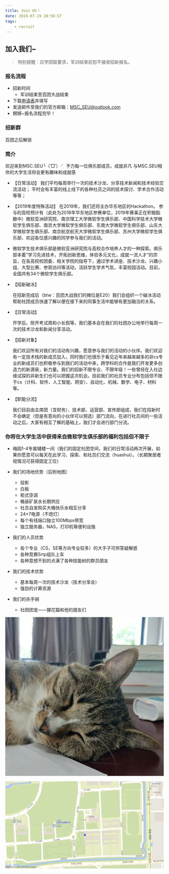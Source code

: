 ```yaml
---
title: Join US！
date: 2019-07-19 20:58:57
tags:
    - recruit
---
```

## 加入我们~

> 特别提醒：应学团联要求，军训结束前恕不接收招新报名。

### 报名流程

* 招新时间
  *  军训结束至百团大战结束
* 下载[申请表](https://github.com/seumsc/resource/raw/master/recruit/微软学生俱乐部意向申请表.docx)并填写
* 发送邮件至我们的官方邮箱：[MSC_SEU@outlook.com](mailto:MSC_SEU@outlook.com)
* 锵锵~报名流程完毕！

### 招新群

百团之后解锁

### 简介

欢迎来到MSC.SEU╰（‵□′）╯
予力每一位俱乐部成员，成就非凡
与MSC.SEU相伴的大学生活将会更有趣味和成就感

* 【日常活动】
  我们平均每周举行一次的技术沙龙、分享技术新闻和技术经验交流活动；
  平时会有丰富的线上线下的各种社员之间的技术探讨、学术合作活动等等；

* 【2019年度特殊活动】
  在2019年，我们还将主办华东地区的Hackathon。
  参与的高校预计有（此处为2018年华东地区参赛单位，2019年赛事正在积极酝酿中）微软亚洲研究院、南京理工大学微软学生俱乐部、中国科学技术大学微软学生俱乐部、南京大学微软学生俱乐部、东南大学微软学生俱乐部、山东大学微软学生俱乐部、南京航空航天大学微软学生俱乐部、苏州大学微软学生俱乐部、欢迎各位感兴趣的同学参与我们的活动。

* 微软学生技术俱乐部是微软亚洲研究院与高校合作培养人才的一种探索。俱乐部本着“学习先进技术，开拓创新思维，体验多元文化，成就一流人才”的宗旨，在各高校校团委、相关学院的指导下，通过学术讲座、技术沙龙、兴趣小组、大型比赛、参观访问等活动，活跃学生学术气氛，丰富校园活动。目前，全国共有34个微软学生俱乐部。

* 【招新破冰】

  在招新完成后（btw：百团大战我们的摊位是E20）我们会组织一个破冰活动帮助社团成员快速了解以便在接下来的同事生活中能够有更加融洽的关系。

* 【日常活动】

  开学后，除开考试周和小长假等，我们基本会在我们的社团办公地举行每周一次的技术沙龙和新闻分享活动。

* 【招新对象】

  我们欢迎所有对我们的活动有兴趣，愿意参与我们的活动的小伙伴。我们欢迎有一定技术栈的新成员加入，同时我们也很乐于看见近年来越来越多的非cs专业的新成员们也积极参与到我们的活动中来，跨学科的合作是我们开发更多创造力的新源泉，新力量。我们的招新不限专业、不限年级！一些曾经在入社边缘试探的非新生们也可以把握这次机会。目前我们的社员专业分布包括但不限于cs（计科、软件、人工智能、网安）、自动化、机械、数学、电子、材料等。

* 【职能分流】

  我们目前由主席团（含财务）、技术部、运营部、宣传部组成，我们在招新时不会确定（但是有意向的小伙伴可以预选）部门流向，在进行社员间的一些活动之后，大家有相互了解的基础上，我们才会进行部门分流。

### 你将在大学生活中获得来自微软学生俱乐部的福利包括但不限于

* 梅园1-4专属辅楼一间（我们的固定社团空间，我们的日常活动再次开展，如果你愿意可以每天在此学习、探索、和社员们交流（huashui）。（长期聚居者视情况可获得固定工位）

* 我们的场地优势（后附地图）

  * 投影
  * 白板
  * 柜式空调
  * 桶装矿泉水长期供应
  * 社员自发购买大桶快乐水相互分享
  * 24*7电源（不熄灯）
  * 每个有线端口独立100Mbps带宽
  * 独立服务器，NAS，打印机等便利设施

* 我们的人员优势

  * 各个专业（CS，SE等方向专业较多）的大手子可供答疑解惑
  * 各种竞赛Srtp组队上车
  * 各种意想不到的点满了各种技能树的群员朋友

* 我们的技术优势

  * 基本每周一次的技术沙龙（技术分享会）
  * 强劲的计算资源

* 我们的杀手锏

  * 社团团宠——狸花猫和他的朋友们

![1563627664634](/recruit/1563627664634.png)

![1563626997143](/recruit/1563626997143.png)